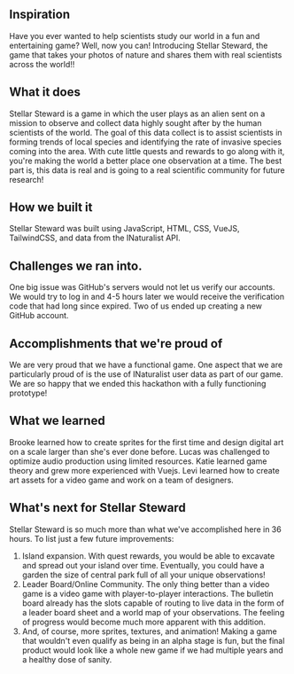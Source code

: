 ## Inspiration
Have you ever wanted to help scientists study our world in a fun and entertaining game? Well, now you can! Introducing Stellar Steward, the game that takes your photos of nature and shares them with real scientists across the world!!

## What it does
Stellar Steward is a game in which the user plays as an alien sent on a mission to observe and collect data highly sought after by the human scientists of the world. The goal of this data collect is to assist scientists in forming trends of local species and identifying the rate of invasive species coming into the area. With cute little quests and rewards to go along with it, you're making the world a better place one observation at a time. The best part is, this data is real and is going to a real scientific community for future research!

## How we built it
Stellar Steward was built using JavaScript, HTML, CSS, VueJS, TailwindCSS, and data from the INaturalist API.

## Challenges we ran into.
One big issue was GitHub's servers would not let us verify our accounts. We would try to log in and 4-5 hours later we would receive the verification code that had long since expired. Two of us ended up creating a new GitHub account.

## Accomplishments that we're proud of
We are very proud that we have a functional game. One aspect that we are particularly proud of is the use of INaturalist user data as part of our game. We are so happy that we ended this hackathon with a fully functioning prototype!

## What we learned
Brooke learned how to create sprites for the first time and design digital art on a scale larger than she's ever done before.
Lucas was challenged to optimize audio production using limited resources.
Katie learned game theory and grew more experienced with Vuejs.
Levi learned how to create art assets for a video game and work on a team of designers.

## What's next for Stellar Steward

Stellar Steward is so much more than what we've accomplished here in 36 hours. To list just a few future improvements:
1. Island expansion. With quest rewards, you would be able to excavate and spread out your island over time. Eventually, you could have a garden the size of central park full of all your unique observations!
2. Leader Board/Online Community. The only thing better than a video game is a video game with player-to-player interactions. The bulletin board already has the slots capable of routing to live data in the form of a leader board sheet and a world map of your observations. The feeling of progress would become much more apparent with this addition.
3. And, of course, more sprites, textures, and animation! Making a game that wouldn't even qualify as being in an alpha stage is fun, but the final product would look like a whole new game if we had multiple years and a healthy dose of sanity.
